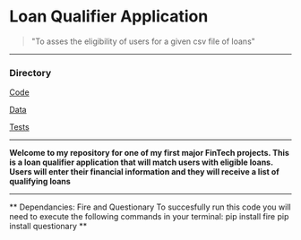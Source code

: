 # Loan Qualifier Application

>"To asses the eligibility of users for a given csv file of loans"

---
### Directory
[Code](Starter_Code/qualifier/app.py)

[Data](Starter_Code/qualifier/data)

[Tests](Starter_Code/qualifier/tests/test_qualifier.py)

---
**Welcome to my repository for one of my first major FinTech projects.
This is a loan qualifier application that will match users with eligible loans.
Users will enter their financial information and they will receive a list of qualifying loans**

---
**
Dependancies: Fire and Questionary
To succesfully run this code you will need to execute the following commands in your terminal:
pip install fire
pip install questionary
**
